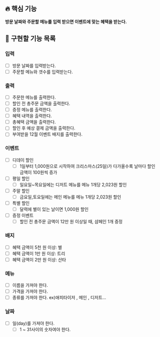 ## 🔥 핵심 기능

**방문 날짜와 주문할 메뉴를 입력 받으면 이벤트에 맞는 혜택을 받는다.**

## 🎄 구현할 기능 목록

### 입력

- [ ] 방문 날짜를 입력받는다.
- [ ] 주문할 메뉴와 갯수를 입력받는다.

### 출력

- [ ] 주문한 메뉴를 출력한다.
- [ ] 할인 전 총주문 금액을 출력한다.
- [ ] 증정 메뉴를 출력한다.
- [ ] 혜택 내역을 출력한다.
- [ ] 총혜택 금액을 출력한다.
- [ ] 할인 후 예상 결제 금액을 출력한다.
- [ ] 부여받을 12월 이벤트 배지를 출력한다.

### 이벤트

- [ ] 디데이 할인
    - [ ] 1일부터 1,000원으로 시작하여 크리스마스(25일)가 다가올수록 날마다 할인 금액이 100원씩 증가
- [ ] 평일 할인
    - [ ] 일요일~목요일에는 디저트 메뉴를 메뉴 1개당 2,023원 할인
- [ ] 주말 할인
    - [ ] 금요일,토요일에는 메인 메뉴를 메뉴 1개당 2,023원 할인
- [ ] 특별 할인
    - [ ] 달력에 별이 있는 날이면 1,000원 할인
- [ ] 증정 이벤트
    - [ ] 할인 전 총주문 금액이 12만 원 이상일 때, 샴페인 1개 증정

### 배지

- [ ] 혜택 금액이 5천 원 이상: 별
- [ ] 혜택 금액이 1만 원 이상: 트리
- [ ] 혜택 금액이 2만 원 이상: 산타

### 메뉴

- [ ] 이름을 가져야 한다.
- [ ] 가격을 가져야 한다.
- [ ] 종류를 가져야 한다. ex)애피타이저 , 메인 , 디저트...

### 날짜

- [ ] 일(day)를 가져야 한다.
    - [ ] 1 ~ 31사이의 숫자여야 한다.